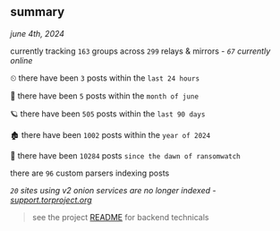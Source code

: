 
## summary
_june 4th, 2024_

currently tracking `163` groups across `299` relays & mirrors - _`67` currently online_

⏲ there have been `3` posts within the `last 24 hours`

🦈 there have been `5` posts within the `month of june`

🪐 there have been `505` posts within the `last 90 days`

🏚 there have been `1002` posts within the `year of 2024`

🦕 there have been `10284` posts `since the dawn of ransomwatch`

there are `96` custom parsers indexing posts

_`20` sites using v2 onion services are no longer indexed - [support.torproject.org](https://support.torproject.org/onionservices/v2-deprecation/)_

> see the project [README](https://github.com/joshhighet/ransomwatch#ransomwatch--) for backend technicals
